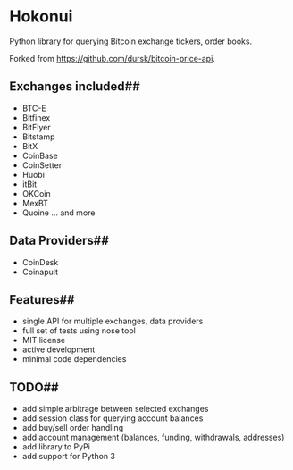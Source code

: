 # Hokonui
Python library for querying Bitcoin exchange tickers, order books. 

Forked from https://github.com/dursk/bitcoin-price-api.

## Exchanges included##
 - BTC-E
 - Bitfinex
 - BitFlyer
 - Bitstamp
 - BitX
 - CoinBase
 - CoinSetter
 - Huobi
 - itBit
 - OKCoin
 - MexBT
 - Quoine
 ... and more 

## Data Providers##
 - CoinDesk
 - Coinapult

## Features##
 - single API for multiple exchanges, data providers
 - full set of tests using nose tool
 - MIT license
 - active development
 - minimal code dependencies
 
## TODO##
 - add simple arbitrage between selected exchanges
 - add session class for querying account balances
 - add buy/sell order handling
 - add account management (balances, funding, withdrawals, addresses)
 - add library to PyPi
 - add support for Python 3
